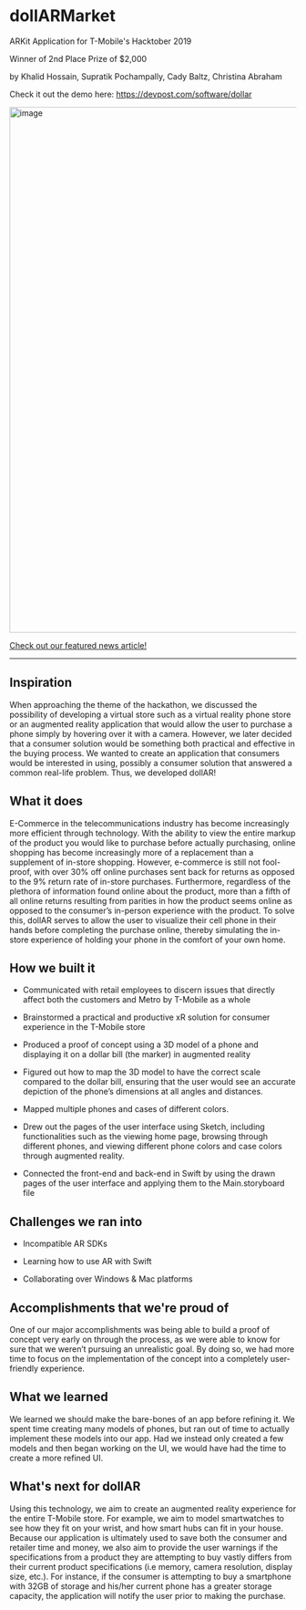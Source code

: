 # dollARMarket
ARKit Application for T-Mobile's Hacktober 2019 

Winner of 2nd Place Prize of $2,000

by Khalid Hossain, Supratik Pochampally, Cady Baltz, Christina Abraham

Check it out the demo here: https://devpost.com/software/dollar

<img width="922" alt="image" src="https://user-images.githubusercontent.com/20322590/168865096-bb431b1c-51c8-43c6-b4a9-e2801ad4fab4.png">


[Check out our featured news article!](https://cs.utdallas.edu/student-hackathon-experience-supratik-pochampally-and-his-team-win-2nd-place-at-t-mobile-hacktober-hackathon/)

___

## Inspiration
When approaching the theme of the hackathon, we discussed the possibility of developing a virtual store such as a virtual reality phone store or an augmented reality application that would allow the user to purchase a phone simply by hovering over it with a camera. However, we later decided that a consumer solution would be something both practical and effective in the buying process. We wanted to create an application that consumers would be interested in using, possibly a consumer solution that answered a common real-life problem. Thus, we developed dollAR!

## What it does
E-Commerce in the telecommunications industry has become increasingly more efficient through technology. With the ability to view the entire markup of the product you would like to purchase before actually purchasing, online shopping has become increasingly more of a replacement than a supplement of in-store shopping. However, e-commerce is still not fool-proof, with over 30% off online purchases sent back for returns as opposed to the 9% return rate of in-store purchases. Furthermore, regardless of the plethora of information found online about the product, more than a fifth of all online returns resulting from parities in how the product seems online as opposed to the consumer’s in-person experience with the product. To solve this, dollAR serves to allow the user to visualize their cell phone in their hands before completing the purchase online, thereby simulating the in-store experience of holding your phone in the comfort of your own home. 

## How we built it
- Communicated with retail employees to discern issues that directly affect both the customers and Metro by T-Mobile as a whole

- Brainstormed a practical and productive xR solution for consumer experience in the T-Mobile store

- Produced a proof of concept using a 3D model of a phone and displaying it on a dollar bill (the marker) in augmented reality

- Figured out how to map the 3D model to have the correct scale compared to the dollar bill, ensuring that the user would see an accurate depiction of the phone’s dimensions at all angles and distances.

- Mapped multiple phones and cases of different colors. 

- Drew out the pages of the user interface using Sketch, including functionalities such as the viewing home page, browsing through different phones, and viewing different phone colors and case colors through augmented reality.

- Connected the front-end and back-end in Swift by using the drawn pages of the user interface and applying them to the Main.storyboard file


## Challenges we ran into
- Incompatible AR SDKs

- Learning how to use AR with Swift

- Collaborating over Windows & Mac platforms

## Accomplishments that we're proud of
One of our major accomplishments was being able to build a proof of concept very early on through the process, as we were able to know for sure that we weren’t pursuing an unrealistic goal. By doing so, we had more time to focus on the implementation of the concept into a completely user-friendly experience.

## What we learned
We learned we should make the bare-bones of an app before refining it. We spent time creating many models of phones, but ran out of time to actually implement these models into our app. Had we instead only created a few models and then began working on the UI, we would have had the time to create a more refined UI.

## What's next for dollAR
Using this technology, we aim to create an augmented reality experience for the entire T-Mobile store. For example, we aim to model smartwatches to see how they fit on your wrist, and how smart hubs can fit in your house. Because our application is ultimately used to save both the consumer and retailer time and money, we also aim to provide the user warnings if the specifications from a product they are attempting to buy vastly differs from their current product specifications (i.e memory, camera resolution, display size, etc.). For instance, if the consumer is attempting to buy a smartphone with 32GB of storage and his/her current phone has a greater storage capacity, the application will notify the user prior to making the purchase. 
